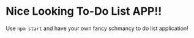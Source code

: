 # Nice Looking To-Do List APP!!

Use `npm start` and have your own fancy schmancy to do list application!